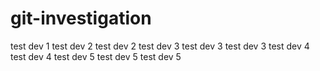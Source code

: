 # git-investigation

test dev 1
test dev 2
test dev 2
test dev 3
test dev 3
test dev 3
test dev 4
test dev 4
test dev 5
test dev 5
test dev 5
